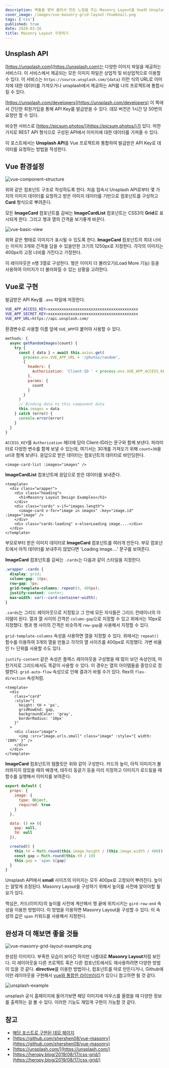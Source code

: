 ```yaml
---
description: 벽돌을 쌓아 올려서 만든 느낌을 주는 Masonry Layout을 Vue와 Unsplash API로 구현하는 방법
cover_image: /images/vue-masonry-grid-layout-thumbnail.png
tags: ['css']
published: true
date: 2020-03-26
title: Masonry Layout 구현하기
---
```


## Unsplash API

[https://unsplash.com](https://unsplash.com)는 다양한 이미지 파일을 제공하는 서비스다. 이 서비스에서 제공되는 모든 이미지 파일은 상업적 및 비상업적으로 이용할 수 있다. 이 서비스는 `https://source.unsplash.com/{data}` 이런 식의 URL로 이미지에 대한 데이터를 가져오거나 unsplash에서 제공하는 API를 나의 프로젝트에 통합시킬 수 있다.

[https://unsplash.com/developers](https://unsplash.com/developers) 이 쪽에서 간단한 회원가입을 통해 API Key를 발급받을 수 있다. 데모 버전은 1시간 당 50번의 요청만 할 수 있다.

비슷한 서비스로 [https://picsum.photos/](https://picsum.photos/)가 있다. 마찬가지로 REST API 형식으로 구성된 API에서 이미지에 대한 데이터를 가져올 수 있다.

이 포스트에서는 **Unsplash API**를 Vue 프로젝트와 통합하여 발급받은 API Key로 데이터를 요청하는 방법을 작성한다.

## Vue 환경설정

![vue-component-structure](/images/vue-masonry-grid-layout.png)

위와 같은 컴포넌트 구조로 작성하도록 한다. 처음 접속시 Unsplash API로부터 몇 가지의 이미지 데이터를 요청하고 받은 이미지 데이터를 기반으로 컴포넌트를 구성하고 **Card** 형식으로 뿌려준다.

모든 **ImageCard** 컴포넌트를 감싸는 **ImageCardList** 컴포넌트는 CSS3의 **Grid**로 표시되게 한다. 그리고 행과 열의 간격을 보기좋게 바꾼다.

![vue-basic-view](/images/vue-masonry-grid-layout-2.png)

위와 같은 형태로 이미지가 표시될 수 있도록 한다. **ImageCard** 컴포넌트의 최대 너비는 이미지 3개와 간격을 담을 수 있을만한 크기의 1250px로 지정한다. 각각의 이미지는 400px의 고정 너비를 가진다고 가정한다.

이 레이아웃은 n행 3열로 구성한다. 행은 이미지 더 불러오기(Load More 기능) 등을 사용하여 이미지가 더 불러와질 수 있는 상황을 고려한다.

## Vue로 구현

발급받은 API Key를 `.env` 파일에 저장한다.

```sh
VUE_APP_ACCESS_KEY=xxxxxxxxxxxxxxxxxxxxxxxxxxxxxxxxxxxxxxxx
VUE_APP_SECRET_KEY=xxxxxxxxxxxxxxxxxxxxxxxxxxxxxxxxxxxxxxxx
VUE_APP_URL=https://api.unsplash.com/
```

환경변수로 사용할 이름 앞에 `VUE_APP`이 붙어야 사용할 수 있다.

```js
methods: {
  async getRandomImages(count) {
    try {
      const { data } = await this.axios.get(
        process.env.VUE_APP_URL + '/photos/random',
        {
          headers: {
            Authorization: 'Client-ID ' + process.env.VUE_APP_ACCESS_KEY
          },
          params: {
            count
          }
        }
      )
      // Binding data to this component data
      this.images = data
    } catch (error) {
      console.error(error)
    }
  }
}
```

`ACCESS_KEY`를 `Authorization` 헤더에 담아 Client-ID라는 문구와 함께 보낸다. 파라미터로 다양한 변수를 함께 보낼 수 있는데, 여기서는 30개를 가져오기 위해 `count=30`을 url과 함께 보낸다. 응답으로 받은 데이터는 컴포넌트의 데이터로 바인딩한다.

```vue
<image-card-list :images="images" />
```

**ImageCardList** 컴포넌트에 응답으로 받은 데이터를 보내준다.

```vue
<template>
  <div class="wrapper">
    <div class="heading">
      <h1>Masonry Layout Design Examples</h1>
    </div>
    <div class="cards" v-if="images.length">
      <image-card v-for="image in images" :key="image.id" :image="image" />
    </div>
    <div class="cards-loading" v-else>Loading image....</div>
  </div>
</template>
```

부모로부터 받은 이미지 데이터로 **ImageCard** 컴포넌트를 여러개 만든다. 부모 컴포넌트에서 아직 데이터를 보내주지 않았다면 'Loading image....' 문구를 보여준다.

**ImageCard** 컴포넌트를 감싸는 `.cards`는 다음과 같이 스타일을 지정한다.

```css
.wrapper .cards {
  display: grid;
  column-gap: 10px;
  row-gap: 7px;
  grid-template-columns: repeat(3, 400px);
  justify-content: center;
  max-width: var(--card-container-width);
}
```

`.cards`는 그리드 레이아웃으로 지정됬고 그 안에 모든 자식들은 그리드 컨테이너의 아이템이 된다. 열과 열 사이의 간격은 `column-gap`으로 지정할 수 있고 위에서는 10px로 지정했다. 행과 행 사이의 간격은 비슷하게 `row-gap`을 사용해서 지정할 수 있다.

`grid-template-columns` 속성을 사용하면 열을 지정할 수 있다. 위에서는 `repeat()` 함수를 이용하여 3개의 열을 만들고 각각의 열 사이즈를 400px로 지정했다. 가변 비율인 `fr` 단위를 사용할 수도 있다.

`justify-content` 같은 속성은 플렉스 레이아웃을 구성했을 때 많이 보던 속성인데, 마찬가지로 그리드에서도 똑같이 사용할 수 있다. 이 경우는 열의 아이템들을 중앙으로 정렬한다. `grid-auto-flow` 속성으로 인해 결과가 바뀔 수가 있다. flex의 `flex-direction` 속성처럼.

```vue
<template>
  <div
    class="card"
    :style="{
      height: tH + 'px',
      gridRowEnd: gap,
      backgroundColor: 'gray',
      borderRadius: '10px'
    }"
  >
    <div class="image">
      <img :src="image.urls.small" class="image" :style="{ width: '100%' }" />
    </div>
  </div>
</template>
```

**ImageCard** 컴포넌트의 템플릿은 위와 같이 구성한다. 카드의 높이, 아직 이미지가 불러와지지 않았을 때의 배경색, 테두리 둥글기 등을 미리 지정하고 이미지가 로드됬을 때 함수를 실행해서 이미지를 보여준다.

```js
export default {
  props: {
    image: {
      type: Object,
      required: true
    }
  },

  data: () => ({
    gap: null,
    tH: null
  }),

  created() {
    this.tH = Math.round(this.image.height / (this.image.width / 400))
    const gap = Math.round(this.tH / 10)
    this.gap = `span ${gap}`
  }
}
```

Unsplash API에서 **small** 사이즈의 이미지는 모두 400px로 고정되어 뿌려진다. 높이는 알맞게 조정된다. Masonry Layout을 구성하기 위해서 높이를 사전에 알아야할 필요가 있다.

핵심은, 카드(이미지)의 높이를 사전에 계산해서 행 끝에 위치시키는 `gird-row-end` 속성을 이용한 방법이다. 이 방법을 이용하면 Masonry Layout을 구성할 수 있다. 이 속성의 값은 `span` 키워드를 사용해서 지정한다.

## 완성과 더 해보면 좋을 것들

![vue-masonry-grid-layout-example.png](/images/vue-masonry-grid-layout-example.png)

완성된 이미지다. 부족한 모습이 보이긴 하지만 나름대로 **Masonry Layout**처럼 보인다. 이 레이아웃을 다른 프로젝트 혹은 다른 컴포넌트에서도 재사용하려면 다양한 방법이 있을 것 같다. **directive**를 이용한 방법이나, 컴포넌트를 따로 만든다거나, Github에 이런 레이아웃을 구현해서 [vue와 통합한 라이브러리](https://github.com/shershen08/vue-masonry)가 있으니 참고하면 될 것 같다.

![unsplash-example](/images/vue-masonry-layout-example-u.png)

unsplash 공식 홈페이지에 들어가보면 해당 이미지에 마우스를 올렸을 때 다양한 정보를 출력하는 걸 볼 수 있다. 이러한 기능도 재밌게 구현이 가능할 것 같다.

## 참고

- [해당 포스트로 구현된 데모 페이지](https://n2ptune.github.io/masonry-layout-with-vue/)
- [https://github.com/shershen08/vue-masonry](https://github.com/shershen08/vue-masonry)
- [https://unsplash.com/](https://unsplash.com/)
- [https://heropy.blog/2019/08/17/css-grid/](https://heropy.blog/2019/08/17/css-grid/)
